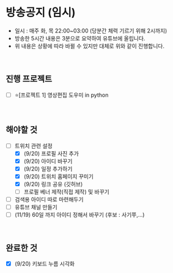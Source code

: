 # 방송공지 (임시)

- 일시 : 매주 화, 목 22:00~03:00 (당분간 체력 기르기 위해 2시까지)
- 방송한 5시간 내용은 3분으로 요약하여 유튜브에 올립니다.
- 위 내용은 상황에 따라 바뀔 수 있지만 대체로 위와 같이 진행합니다.

<br>

## 진행 프로젝트

- [ ] ⭐[프로젝트 1] 영상편집 도우미 in python

<br>

## 해야할 것

- [ ] 트위치 관련 설정
  - [x] (9/20) 프로필 사진 추가
  - [x] (9/20) 아이디 바꾸기
  - [x] (9/20) 일정 추가하기
  - [x] (9/20) 트위치 홈페이지 꾸미기
  - [x] (9/20) 링크 공유 (깃허브)
  - [ ] 프로필 베너 제작(직접 제작) 및 바꾸기
- [ ] 검색용 아이디 따로 마련해두기
- [ ] 유튜브 채널 만들기
- [ ] (11/19) 60일 까지 아이디 정해서 바꾸기 (후보 : 사기쭈,...)

<br>

## 완료한 것
- [x] (9/20) 키보드 누름 시각화
